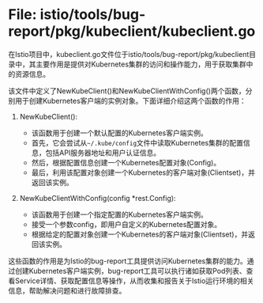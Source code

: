 # File: istio/tools/bug-report/pkg/kubeclient/kubeclient.go

在Istio项目中，kubeclient.go文件位于istio/tools/bug-report/pkg/kubeclient目录中，其主要作用是提供对Kubernetes集群的访问和操作能力，用于获取集群中的资源信息。

该文件中定义了NewKubeClient()和NewKubeClientWithConfig()两个函数，分别用于创建Kubernetes客户端的实例对象。下面详细介绍这两个函数的作用：

1. NewKubeClient():
   - 该函数用于创建一个默认配置的Kubernetes客户端实例。
   - 首先，它会尝试从`~/.kube/config`文件中读取Kubernetes集群的配置信息，包括API服务器地址和用户认证信息。
   - 然后，根据配置信息创建一个Kubernetes配置对象(Config)。
   - 最后，利用该配置对象创建一个Kubernetes的客户端对象(Clientset)，并返回该实例。

2. NewKubeClientWithConfig(config *rest.Config):
   - 该函数用于创建一个指定配置的Kubernetes客户端实例。
   - 接受一个参数config，即用户自定义的Kubernetes配置对象。
   - 根据给定的配置对象创建一个Kubernetes的客户端对象(Clientset)，并返回该实例。

这些函数的作用是为Istio的bug-report工具提供访问Kubernetes集群的能力。通过创建Kubernetes客户端实例，bug-report工具可以执行诸如获取Pod列表、查看Service详情、获取配置信息等操作，从而收集和报告关于Istio运行环境的相关信息，帮助解决问题和进行故障排查。

